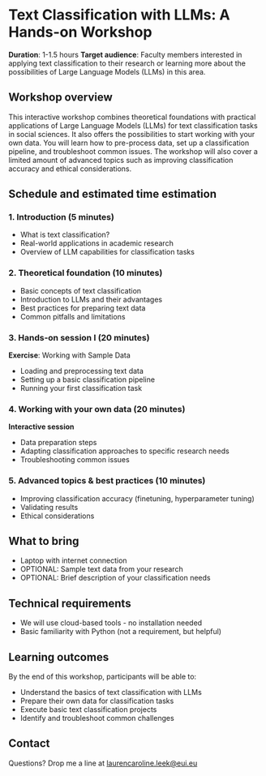 # Text Classification with LLMs: A Hands-on Workshop
**Duration**: 1-1.5 hours
**Target audience**: Faculty members interested in applying text classification to their research or learning more about the possibilities of Large Language Models (LLMs) in this area.

## Workshop overview
This interactive workshop combines theoretical foundations with practical applications of Large Language Models (LLMs) for text classification tasks in social sciences. It also offers the possibilities to start working with your own data. You will learn how to pre-process data, set up a classification pipeline, and troubleshoot common issues. The workshop will also cover a limited amount of advanced topics such as improving classification accuracy and ethical considerations.

## Schedule and estimated time estimation

### 1. Introduction (5 minutes)
- What is text classification?
- Real-world applications in academic research
- Overview of LLM capabilities for classification tasks

### 2. Theoretical foundation (10 minutes)
- Basic concepts of text classification
- Introduction to LLMs and their advantages
- Best practices for preparing text data
- Common pitfalls and limitations

### 3. Hands-on session I (20 minutes)
**Exercise**: Working with Sample Data
- Loading and preprocessing text data
- Setting up a basic classification pipeline
- Running your first classification task

### 4. Working with your own data (20 minutes)
**Interactive session**
- Data preparation steps
- Adapting classification approaches to specific research needs
- Troubleshooting common issues

### 5. Advanced topics & best practices (10 minutes)
- Improving classification accuracy (finetuning, hyperparameter tuning)
- Validating results
- Ethical considerations

## What to bring
- Laptop with internet connection
- OPTIONAL: Sample text data from your research
- OPTIONAL: Brief description of your classification needs

## Technical requirements
- We will use cloud-based tools - no installation needed
- Basic familiarity with Python (not a requirement, but helpful)

## Learning outcomes
By the end of this workshop, participants will be able to:
- Understand the basics of text classification with LLMs
- Prepare their own data for classification tasks
- Execute basic text classification projects
- Identify and troubleshoot common challenges


## Contact
Questions? Drop me a line at laurencaroline.leek@eui.eu